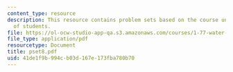 ```yaml
---
content_type: resource
description: This resource contains problem sets based on the course understanding
  of students.
file: https://ol-ocw-studio-app-qa.s3.amazonaws.com/courses/1-77-water-quality-control-spring-2006/41de1f9b994cb03d167e173fba780b70_pset8.pdf
file_type: application/pdf
resourcetype: Document
title: pset8.pdf
uid: 41de1f9b-994c-b03d-167e-173fba780b70
---
```

